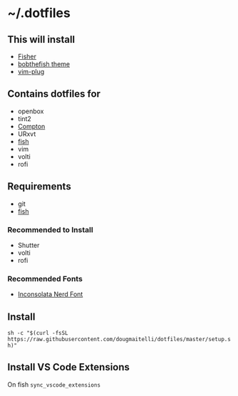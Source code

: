 # ~/.dotfiles

## This will install
- [Fisher](https://github.com/jorgebucaran/fisher)
- [bobthefish theme](https://github.com/oh-my-fish/theme-bobthefish)
- [vim-plug](https://github.com/junegunn/vim-plug)

## Contains dotfiles for
- openbox
- tint2
- [Compton](https://github.com/chjj/compton)
- URxvt
- [fish](https://github.com/fish-shell/fish-shell)
- vim
- volti
- rofi

## Requirements
- git
- [fish](https://github.com/fish-shell/fish-shell)

### Recommended to Install
- Shutter
- volti
- rofi

### Recommended Fonts
- [Inconsolata Nerd Font](https://github.com/ryanoasis/nerd-fonts/tree/master/patched-fonts/Inconsolata/complete)

## Install
`sh -c "$(curl -fsSL https://raw.githubusercontent.com/dougmaitelli/dotfiles/master/setup.sh)"`

## Install VS Code Extensions
On fish `sync_vscode_extensions`
